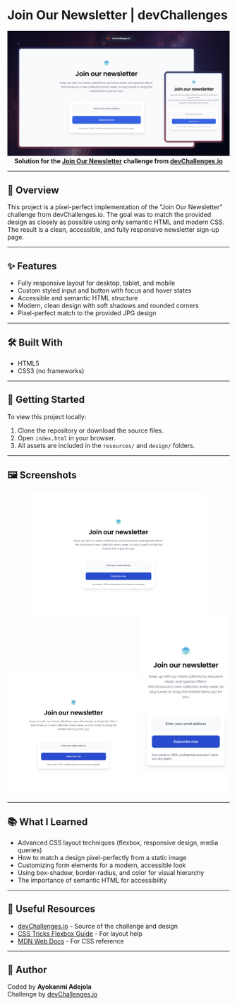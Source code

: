 

# Join Our Newsletter | devChallenges

<div align="center">
  <img src="./thumbnail.jpg" alt="Join Our Newsletter Screenshot" width="600" />
</div>

<div align="center">
  <b>Solution for the <a href="https://devchallenges.io/challenge/join-our-newsletter" target="_blank">Join Our Newsletter</a> challenge from <a href="https://devchallenges.io/" target="_blank">devChallenges.io</a></b>
</div>



---

## 📝 Overview

This project is a pixel-perfect implementation of the "Join Our Newsletter" challenge from devChallenges.io. The goal was to match the provided design as closely as possible using only semantic HTML and modern CSS. The result is a clean, accessible, and fully responsive newsletter sign-up page.

---

## ✨ Features

- Fully responsive layout for desktop, tablet, and mobile
- Custom styled input and button with focus and hover states
- Accessible and semantic HTML structure
- Modern, clean design with soft shadows and rounded corners
- Pixel-perfect match to the provided JPG design

---

## 🛠️ Built With

- HTML5
- CSS3 (no frameworks)

---

## 🚀 Getting Started

To view this project locally:

1. Clone the repository or download the source files.
2. Open `index.html` in your browser.
3. All assets are included in the `resources/` and `design/` folders.

---

## 🖼️ Screenshots

<div align="center">
  <img src="./design/Desktop_1350px.jpg" alt="Desktop Design" width="400" />
  <img src="./design/Tablet_1024px.jpg" alt="Tablet Design" width="300" />
  <img src="./design/Mobile_412px.jpg" alt="Mobile Design" width="200" />
</div>

---

## 📚 What I Learned

- Advanced CSS layout techniques (flexbox, responsive design, media queries)
- How to match a design pixel-perfectly from a static image
- Customizing form elements for a modern, accessible look
- Using box-shadow, border-radius, and color for visual hierarchy
- The importance of semantic HTML for accessibility

---

## 🔗 Useful Resources

- [devChallenges.io](https://devchallenges.io/) - Source of the challenge and design
- [CSS Tricks Flexbox Guide](https://css-tricks.com/snippets/css/a-guide-to-flexbox/) - For layout help
- [MDN Web Docs](https://developer.mozilla.org/en-US/docs/Web/CSS) - For CSS reference


---

## 👤 Author
Coded by **Ayokanmi Adejola**  
Challenge by [devChallenges.io](https://devchallenges.io/)
